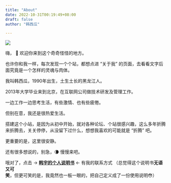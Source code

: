 ```yaml
---
title: "About"
date: 2022-10-31T00:19:49+08:00
draft: false
author: "韩西瓜"

---
```

![](https://hanyu.cool/common/img/head2.jpg)

嗨， 😬 欢迎你来到这个奇奇怪怪的地方。 

也许你和我一样，每次发现一个个站，都想点进 “关于我” 的页面，去看看文字后面究竟是一个怎样的灵魂与肉体。  

我叫韩西瓜，1990年出生，土生土长的黑龙江人。

2013年大学毕业来到北京，在互联网公司做技术研发及管理工作。

一边工作一边思考生活，有些激情、也有些疲倦。  

但别在意，我还是很热爱生活。

搭建这个小站，是因为从初中开始，就对各种论坛、个站很感兴趣，这么多年折腾来折腾去，关关停停，从没留下过什么，想想我喜欢的可能就是 “折腾” 吧。  

更重要的是，这里很安静。  
 
还有很多想说的，别急，🌘 慢慢来吧。  

哦对了，点击  →  **[韩宇的个人说明书](https://xlmgpq4y5b.feishu.cn/wiki/wikcnmoVkJnKGJMGeXslpZDcGnf?from=from_copylink)** ← 有我的联系方式 （总觉得这个说明书**无语又可笑**，但更可笑的是，我竟然也一板一眼的，把自己定义成了一份使用说明😳）